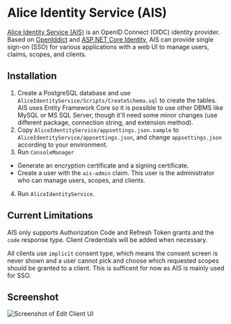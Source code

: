 # Alice Identity Service (AIS)

[Alice Identity Service (AIS)](https://identity.cysun.org/) is an OpenID Connect (OIDC) identity provider.
Based on [OpenIddict](https://documentation.openiddict.com/) and
[ASP.NET Core Identity](https://docs.microsoft.com/en-us/aspnet/core/security/authentication/identity),
AIS can provide single sign-on (SSO) for various applications with a web UI to manage users, claims, scopes,
and clients.

## Installation

1. Create a PostgreSQL database and use `AliceIdentityService/Scripts/CreateSchema.sql` to create the tables.
  AIS uses Entity Framework Core so it is possible to use other DBMS like MySQL or MS SQL Server, though it'll
  need some minor changes (use different package, connection string, and extension method).
2. Copy `AliceIdentityService/appsettings.json.sample` to `AliceIdentityService/appsettings.json`, and change
  `appsettings.json` according to your environment.
3. Run `ConsoleManager`
  * Generate an encryption certificate and a signing certificate.
  * Create a user with the `ais-admin` claim. This user is the administrator who can manage users, scopes, and clients.
4. Run `AliceIdentityService`.

## Current Limitations

AIS only supports Authorization Code and Refresh Token grants and the `code` response type. Client Credentials will be
added when necessary.

All clients use `implicit` consent type, which means the consent screen is never shown and a user cannot pick and choose
which requested scopes should be granted to a client. This is sufficent for now as AIS is mainly used for SSO.

## Screenshot

![Screenshot of Edit Client UI](https://mynotes.cysun.org/files/view/1001488)